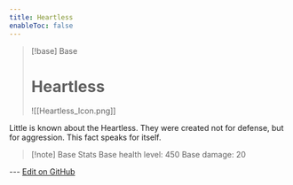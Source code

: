 ```yaml
---
title: Heartless
enableToc: false
---
```

> [!base] Base
>
> # Heartless
>
> ![[Heartless_Icon.png]]

Little is known about the Heartless. They were created not for defense, but for aggression. This fact speaks for itself.

> [!note] Base Stats
> Base health level: 450
> Base damage: 20

--- [Edit on GitHub](https://github.com/Mondrethos/gatekeeperwiki/edit/main/content/Monsters/Heartless.md)